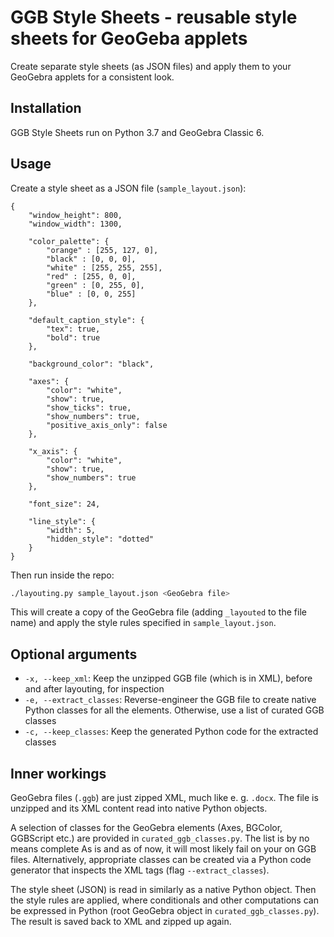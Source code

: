 # GGB Style Sheets - reusable style sheets for GeoGeba applets

Create separate style sheets (as JSON files) and apply them to your GeoGebra applets for a consistent look.

## Installation

GGB Style Sheets run on Python 3.7 and GeoGebra Classic 6.


## Usage

Create a style sheet as a JSON file (`sample_layout.json`):

```
{
	"window_height": 800,
	"window_width": 1300,

	"color_palette": {
		"orange" : [255, 127, 0],
		"black" : [0, 0, 0],
		"white" : [255, 255, 255],
		"red" : [255, 0, 0],
		"green" : [0, 255, 0],
		"blue" : [0, 0, 255]
	},

	"default_caption_style": {
		"tex": true,
		"bold": true
	},

	"background_color": "black",

	"axes": {
		"color": "white",
		"show": true,
		"show_ticks": true,
		"show_numbers": true,
		"positive_axis_only": false
	},

	"x_axis": {
		"color": "white",
		"show": true,
		"show_numbers": true
	},

	"font_size": 24,

	"line_style": {
		"width": 5,
		"hidden_style": "dotted"
	}
}
```

Then run inside the repo:

```sh
./layouting.py sample_layout.json <GeoGebra file>
```

This will create a copy of the GeoGebra file (adding `_layouted` to the file name) and apply the style rules specified in `sample_layout.json`.

## Optional arguments

- `-x, --keep_xml`: Keep the unzipped GGB file (which is in XML), before and after layouting, for inspection
- `-e, --extract_classes`: Reverse-engineer the GGB file to create native Python classes for all the elements. Otherwise, use a list of curated GGB classes
- `-c, --keep_classes`: Keep the generated Python code for the extracted classes

## Inner workings

GeoGebra files (`.ggb`) are just zipped XML, much like e. g. `.docx`. The file is unzipped and its XML content read into native Python objects.

A selection of classes for the GeoGebra elements (Axes, BGColor, GGBScript etc.) are provided in `curated_ggb_classes.py`. The list is by no means complete As is and as of now, it will most likely fail on your on GGB files. Alternatively, appropriate classes can be created via a Python code generator that inspects the XML tags (flag `--extract_classes`).

The style sheet (JSON) is read in similarly as a native Python object. Then the style rules are applied, where conditionals and other computations can be expressed in Python (root GeoGebra object in `curated_ggb_classes.py`). The result is saved back to XML and zipped up again.





















